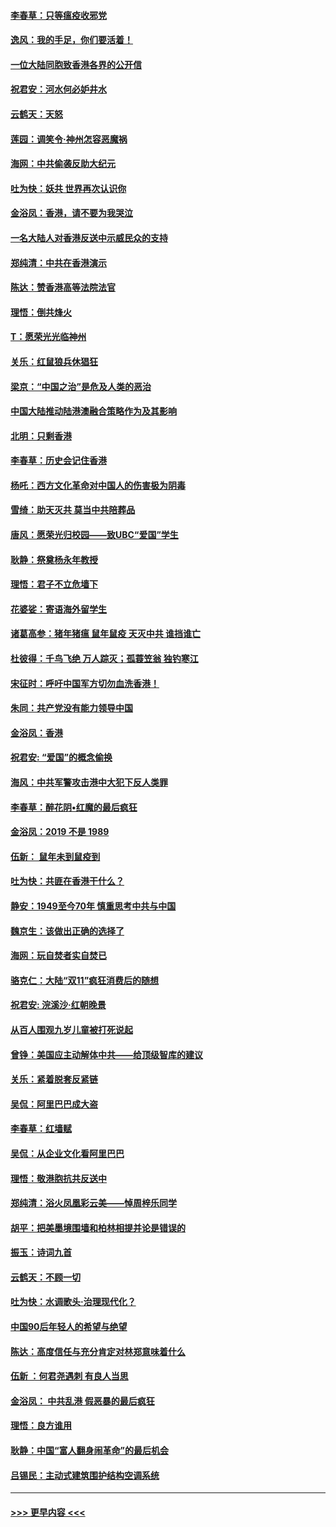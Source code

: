 #### [李春草：只等瘟疫收邪党](../pages/nsc993/n11677308.md?t=11250444) 
#### [逸风：我的手足，你们要活着！](../pages/nsc993/n11676352.md?t=11250444) 
#### [一位大陆同胞致香港各界的公开信](../pages/nsc993/n11675761.md?t=11250444) 
#### [祝君安：河水何必妒井水](../pages/nsc993/n11675746.md?t=11250444) 
#### [云鹤天：天怒](../pages/nsc993/n11675718.md?t=11250444) 
#### [莲园：调笑令‧神州怎容恶魔祸](../pages/nsc993/n11675648.md?t=11250444) 
#### [海网：中共偷袭反助大纪元](../pages/nsc993/n11673515.md?t=11250444) 
#### [吐为快：妖共 世界再次认识你](../pages/nsc993/n11673506.md?t=11250444) 
#### [金浴凤：香港，请不要为我哭泣](../pages/nsc993/n11673248.md?t=11250444) 
#### [一名大陆人对香港反送中示威民众的支持](../pages/nsc993/n11672615.md?t=11250444) 
#### [郑纯清：中共在香港演示](../pages/nsc993/n11670539.md?t=11250444) 
#### [陈达：赞香港高等法院法官](../pages/nsc993/n11669542.md?t=11250444) 
#### [理悟：倒共烽火](../pages/nsc993/n11668844.md?t=11250444) 
#### [T：愿荣光光临神州](../pages/nsc993/n11668421.md?t=11250444) 
#### [关乐：红鼠狼兵休猖狂](../pages/nsc993/n11668378.md?t=11250444) 
#### [梁京：“中国之治”是危及人类的恶治](../pages/nsc993/n11668328.md?t=11250444) 
#### [中国大陆推动陆港澳融合策略作为及其影响](../pages/nsc993/n11668157.md?t=11250444) 
#### [北明：只剩香港](../pages/nsc993/n11668002.md?t=11250444) 
#### [李春草：历史会记住香港](../pages/nsc993/n11667927.md?t=11250444) 
#### [杨吒：西方文化革命对中国人的伤害极为阴毒](../pages/nsc993/n11664521.md?t=11250444) 
#### [雪绮：助天灭共 莫当中共陪葬品](../pages/nsc993/n11662650.md?t=11250444) 
#### [唐风：愿荣光归校园——致UBC“爱国”学生](../pages/nsc993/n11662194.md?t=11250444) 
#### [耿静：祭奠杨永年教授](../pages/nsc993/n11662514.md?t=11250444) 
#### [理悟：君子不立危墙下](../pages/nsc993/n11662172.md?t=11250444) 
#### [花婆娑：寄语海外留学生](../pages/nsc993/n11662121.md?t=11250444) 
#### [诸葛高参：猪年猪瘟 鼠年鼠疫 天灭中共 谁挡谁亡](../pages/nsc993/n11661980.md?t=11250444) 
#### [杜彼得：千鸟飞绝 万人踪灭；孤蓑笠翁 独钓寒江](../pages/nsc993/n11661170.md?t=11250444) 
#### [宋征时：呼吁中国军方切勿血洗香港！](../pages/nsc993/n11415318.md?t=11250444) 
#### [朱同：共产党没有能力领导中国](../pages/nsc993/n11660421.md?t=11250444) 
#### [金浴凤：香港](../pages/nsc993/n11660419.md?t=11250444) 
#### [祝君安: “爱国”的概念偷换](../pages/nsc993/n11659706.md?t=11250444) 
#### [海风：中共军警攻击港中大犯下反人类罪](../pages/nsc993/n11659632.md?t=11250444) 
#### [李春草：醉花阴•红魔的最后疯狂](../pages/nsc993/n11659287.md?t=11250444) 
#### [金浴凤：2019 不是 1989](../pages/nsc993/n11657663.md?t=11250444) 
#### [伍新： 鼠年未到鼠疫到](../pages/nsc993/n11655098.md?t=11250444) 
#### [吐为快：共匪在香港干什么？](../pages/nsc993/n11654891.md?t=11250444) 
#### [静安：1949至今70年 慎重思考中共与中国](../pages/nsc993/n11651244.md?t=11250444) 
#### [魏京生：该做出正确的选择了](../pages/nsc993/n11653084.md?t=11250444) 
#### [海网：玩自焚者实自焚已](../pages/nsc993/n11652423.md?t=11250444) 
#### [骆克仁：大陆“双11”疯狂消费后的随想](../pages/nsc993/n11652305.md?t=11250444) 
#### [祝君安: 浣溪沙·红朝晚景](../pages/nsc993/n11652258.md?t=11250444) 
#### [从百人围观九岁儿童被打死说起](../pages/nsc993/n11651030.md?t=11250444) 
#### [曾铮：美国应主动解体中共——给顶级智库的建议](../pages/nsc993/n11649888.md?t=11250444) 
#### [关乐：紧着脱套反紧链](../pages/nsc993/n11649069.md?t=11250444) 
#### [吴侃：阿里巴巴成大盗](../pages/nsc993/n11645523.md?t=11250444) 
#### [李春草：红墙赋](../pages/nsc993/n11646389.md?t=11250444) 
#### [吴侃：从企业文化看阿里巴巴](../pages/nsc993/n11645476.md?t=11250444) 
#### [理悟：敬港胞抗共反送中](../pages/nsc993/n11645466.md?t=11250444) 
#### [郑纯清：浴火凤凰彩云美——悼周梓乐同学](../pages/nsc993/n11645155.md?t=11250444) 
#### [胡平：把美墨境围墙和柏林相提并论是错误的](../pages/nsc993/n11645134.md?t=11250444) 
#### [振玉：诗词九首](../pages/nsc993/n11644081.md?t=11250444) 
#### [云鹤天：不顾一切](../pages/nsc993/n11643508.md?t=11250444) 
#### [吐为快：水调歌头·治理现代化？](../pages/nsc993/n11643485.md?t=11250444) 
#### [中国90后年轻人的希望与绝望](../pages/nsc993/n11642317.md?t=11250444) 
#### [陈达：高度信任与充分肯定对林郑意味着什么](../pages/nsc993/n11641441.md?t=11250444) 
#### [伍新 ：何君尧遇刺 有良人当思](../pages/nsc993/n11641503.md?t=11250444) 
#### [金浴凤： 中共乱港  假恶暴的最后疯狂](../pages/nsc993/n11641495.md?t=11250444) 
#### [理悟：良方谁用](../pages/nsc993/n11641463.md?t=11250444) 
#### [耿静：中国“富人翻身闹革命”的最后机会](../pages/nsc993/n11640655.md?t=11250444) 
#### [吕锡民：主动式建筑围护结构空调系统](../pages/nsc993/n11640168.md?t=11250444) 

----
#### [ >>> 更早内容 <<< ](../indexes/nsc993-earlier.md)
